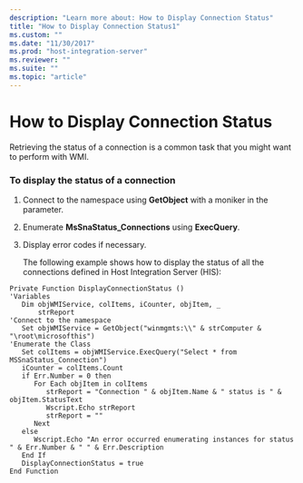 ```yaml
---
description: "Learn more about: How to Display Connection Status"
title: "How to Display Connection Status1"
ms.custom: ""
ms.date: "11/30/2017"
ms.prod: "host-integration-server"
ms.reviewer: ""
ms.suite: ""
ms.topic: "article"
---
```

# How to Display Connection Status
Retrieving the status of a connection is a common task that you might want to perform with WMI.  
  
### To display the status of a connection  
  
1. Connect to the namespace using **GetObject** with a moniker in the parameter.  
  
2. Enumerate **MsSnaStatus_Connections** using **ExecQuery**.  
  
3. Display error codes if necessary.  
  
   The following example shows how to display the status of all the connections defined in Host Integration Server (HIS):  
  
```  
Private Function DisplayConnectionStatus ()  
'Variables  
   Dim objWMIService, colItems, iCounter, objItem, _  
       strReport  
'Connect to the namespace  
   Set objWMIService = GetObject("winmgmts:\\" & strComputer & "\root\microsofthis")  
'Enumerate the Class  
   Set colItems = objWMIService.ExecQuery("Select * from MSSnaStatus_Connection")  
   iCounter = colItems.Count  
   if Err.Number = 0 then  
      For Each objItem in colItems  
         strReport = "Connection " & objItem.Name & " status is " & objItem.StatusText     
         Wscript.Echo strReport  
         strReport = ""        
      Next  
   else  
      Wscript.Echo "An error occurred enumerating instances for status " & Err.Number & " " & Err.Description  
   End If  
   DisplayConnectionStatus = true  
End Function  
  
```
